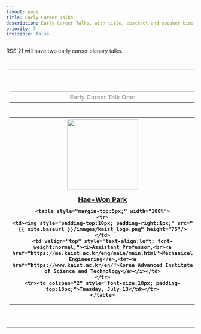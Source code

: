 ```yaml
---
layout: page
title: Early Career Talks
description: Early Career Talks, with title, abstract and speaker bios.
priority: 7
invisible: false
---
```


RSS'21 will have two early career plenary talks.

<table class="table" style="margin-top: 40px;">

<tr>
<td width = "50%" style="valign:top;">
<table>
<tr>
<th>
    <span style="color:#aaaaaa;">Early Career Talk One:</span>
</th>
</tr>
<tr>
<th style="padding-top: 5px; padding-left: 10px; padding-bottom: 17px; height:40px;">
</th>
</tr>
<tr>
<th style="text-align:center;">
    <img style="padding-bottom:15px;" src="{{ site.baseurl }}/images/haewon.jpg"  width="189"/>
	<br/>
    <span style="font-size: 18px;"><a href="https://www.dynamicrobot.kaist.ac.kr/">Hae-Won Park</a></span>
	<br/>

    <table style="margin-top:5px;" width="100%">
    <tr>
    <td><img style="padding-top:10px; padding-right:1px;" src="{{ site.baseurl }}/images/kaist_logo.png" height="75"/></td>
    <td valign="top" style="text-align:left; font-weight:normal;"><i>Assistant Professor,<br><a href="https://me.kaist.ac.kr/eng/main/main.html">Mechanical Engineering</a>,<br><a href="https://www.kaist.ac.kr/en/">Korea Advanced Institute of Science and Technology</a></i></td>
    </tr>
    <tr><td colspan="2" style="font-size:18px; padding-top:18px;">Tuesday, July 13</td></tr>
    </table>
</th>
</tr>
</table>
</td>
<td>&nbsp;</td>
<td width = "45%" style="valign:top;">
<table>
<tr>
<th>
    <span style="color:#aaaaaa;">Early Career Talk Two:</span>
</th>
</tr>
<tr>
<th style="padding-top: 5px; padding-left: 10px; padding-bottom: 17px; height:40px;">
</th>
</tr>
<tr>
<th style="text-align:center;">
    <img style="padding-bottom:15px;" src="{{ site.baseurl }}/images/jana.jpg" width="190"/>
	<br/>
    <span style="font-size: 18px;"><a href="https://people.kth.se/~tumova/home.html">Jana Tumova</a></span>
	<br/>

    <table style="margin-top:5px;" width="100%">
    <tr>
    <td><img style="padding-top:10px; padding-right:1px;" src="{{ site.baseurl }}/images/kth_logo.png" height="75"/></td>
    <td valign="top" style="text-align:left; font-weight:normal;"><i>Associate Professor,<br><a href="https://www.kth.se/en/csc">School of Computer Science and Communication</a>,<br><a href="https://www.kth.se/">KTH Royal Institute of Technology</a></i></td>
    </tr>
    <tr><td colspan="2" style="font-size:18px; padding-top:18px;">Thursday, July 15</td></tr>
    </table>
</th>
</tr>
</table>
</td>
</tr>
</table>

